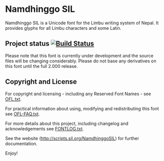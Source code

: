 # Namdhinggo SIL

Namdhinggo SIL is a Unicode font for the Limbu writing system of Nepal. It provides glyphs for all Limbu characters and some Latin.

## Project status [![Build Status](http://build.palaso.org/app/rest/builds/buildType:Fonts_Namdhinggo/statusIcon)](http://build.palaso.org/viewType.html?buildTypeId=Fonts_Namdhinggo&guest=1)
Please note that this font is currently under development and the source
files will be changing considerably. Please do not base any derivatives on
this font until the full 2.000 release.

## Copyright and License
For copyright and licensing - including any Reserved Font Names - see [OFL.txt](OFL.txt).

For practical information about using, modifying and redistributing this font see [OFL-FAQ.txt](OFL-FAQ.txt).

For more details about this project, including changelog and acknowledgements see [FONTLOG.txt](FONTLOG.txt).

See the website (http://scripts.sil.org/NamdhinggoSIL) for further documentation.

Enjoy!
